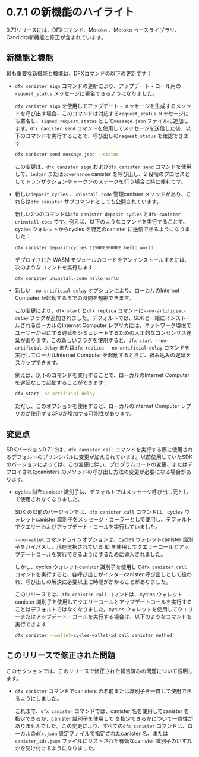 # 0.7.1 の新機能のハイライト

0.7.1リリースには、DFXコマンド、Motoko 、Motoko ベースライブラリ、Candidの新機能と修正が含まれています。

## 新機能と機能

最も重要な新機能と機能は、DFXコマンドの以下の更新です：

- `dfx canister sign` コマンドの更新により、アップデート・コール用の`request_status` メッセージに署名できるようになりました。
  
  `dfx canister sign` を使用してアップデート・メッセージを生成するメソッドを呼び出す場合、このコマンドは対応する`request_status` メッセージにも署名し、`signed_request_status` として`message.json` ファイルに追加します。`dfx canister send` コマンドを使用してメッセージを送信した後、以下のコマンドを実行することで、呼び出しの`request_status` を確認できます：
  
  ``` bash
  dfx canister send message.json --status
  ```
  
  この変更は、`dfx canister sign` および`dfx canister send` コマンドを使用して、`ledger` または`governance` canister を呼び出し、2 段階のプロセスとしてトランザクションやトークンのステークを行う場合に特に便利です。

- 新しい`deposit_cycles` 、`uninstall_code` 管理canister メソッドがあり、これらは`dfx canister` サブコマンドとしても公開されています。
  
  新しい2つのコマンドは`dfx canister deposit-cycles` と`dfx canister uninstall-code` です。例えば、以下のようなコマンドを実行することで、cycles ウォレットからcycles を特定のcanister に送信できるようになりました：
  
  ``` bash
  dfx canister deposit-cycles 125000000000 hello_world
  ```
  
  デプロイされた WASM モジュールのコードをアンインストールするには、次のようなコマンドを実行します：
  
  ``` bash
  dfx canister uninstall-code hello_world
  ```

- 新しい`--no-artificial-delay` オプションにより、ローカルのInternet Computer が起動するまでの時間を短縮できます。
  
  この変更により、`dfx start` と`dfx replica` コマンドに`--no-artificial-delay` フラグが追加されました。デフォルトでは、SDKと一緒にインストールされるローカルのInternet Computer レプリカには、ネットワーク環境でユーザーが目にする遅延をシミュレートするための人工的なコンセンサス遅延があります。この新しいフラグを使用すると、`dfx start --no-artificial-delay` または`dfx replica --no-artificial-delay` コマンドを実行してローカルInternet Computer を起動するときに、組み込みの遅延をスキップできます。
  
  例えば、以下のコマンドを実行することで、ローカルのInternet Computer を遅延なしで起動することができます：
  
  ``` bash
  dfx start -no-artificial-delay
  ```
  
  ただし、このオプションを使用すると、ローカルのInternet Computer レプリカが使用するCPUが増加する可能性があります。

## 変更点

SDKバージョン0.7.1では、`dfx canister call` コマンドを実行する際に使用されるデフォルトのプリンシパルに変更が加えられています。以前使用していたSDKのバージョンによっては、この変更に伴い、プログラムコードの変更、またはデプロイされたcanisters のメソッドの呼び出し方法の変更が必要になる場合があります。

- cycles 財布canister 識別子は、デフォルトではメッセージ呼び出し元として使用されなくなりました。
  
  SDK の以前のバージョンでは、`dfx canister call` コマンドは、cycles ウォレットcanister 識別子をメッセージ・コーラーとして使用し、デフォルトでクエリーおよびアップデート・コールを実行していました。
  
  `--no-wallet` コマンドラインオプションは、cycles ウォレットcanister 識別子をバイパスし、現在選択されている ID を使用してクエリーコールとアップデートコールを実行できるようにするために導入されました。
  
  しかし、cycles ウォレットcanister 識別子を使用して`dfx canister call` コマンドを実行すると、各呼び出しがインターcanister 呼び出しとして扱われ、呼び出しの解決に必要以上に時間がかかることがありました。
  
  このリリースでは、`dfx canister call` コマンドは、cycles ウォレットcanister 識別子を使用してクエリーコールとアップデートコールを実行することはデフォルトではなくなりました。cycles ウォレットを使用してクエリーまたはアップデート・コールを実行する場合は、以下のようなコマンドを実行できます：
  
  ``` bash
  dfx canister --wallet=cycles-wallet-id call canister method
  ```

## このリリースで修正された問題

このセクションでは、このリリースで修正された報告済みの問題について説明します。

- `dfx canister` コマンドでcanisters の名前または識別子を一貫して使用できるようにしました。
  
  これまで、`dfx canister` コマンドでは、canister 名を使用してcanister を指定できるか、canister 識別子を使用して を指定できるかについて一貫性がありませんでした。この変更により、すべての`dfx canister` コマンドは、ローカルの`dfx.json` 設定ファイルで指定されたcanister 名、または`canister_ids.json` ファイルにリストされた有効なcanister 識別子のいずれかを受け付けるようになりました。

<!---
# Highlights of what’s new in 0.7.1

The 0.7.1 release includes new features and fixes to DFX commands, Motoko, the Motoko base library, and Candid.

## New features and capabilities

The most significant new features and capabilities include the following updates for DFX commands:

-   An update to the `dfx canister sign` command enables you to sign `request_status` messages for update calls.

    If you are using `dfx canister sign` to call a method that generates an update message, the command also signs a corresponding `request_status` message and appends it to the `message.json` file as `signed_request_status`. After you send the message using the `dfx canister send` command, you can check the `request_status` of the call by running the following command:

    ``` bash
    dfx canister send message.json --status
    ```

    This change is particularly useful if you are using the `dfx canister sign` and `dfx canister send` commands to call the `ledger` or `governance` canister to make a transaction or stake tokens as a two-step process.

-   There are new `deposit_cycles` and `uninstall_code` management canister methods that are also exposed as `dfx canister` subcommands.

    The two new commands are `dfx canister deposit-cycles` and `dfx canister uninstall-code`. For example, you can now send cycles from your cycles wallet to a specific canister by running a command similar to the following:

    ``` bash
    dfx canister deposit-cycles 125000000000 hello_world
    ```

    You can uninstall code for a deployed WASM module by running a command similar to the following:

    ``` bash
    dfx canister uninstall-code hello_world
    ```

-   A new `--no-artificial-delay` option enables you to reduce the time it takes for the local Internet Computer to start.

    This change adds the `--no-artificial-delay` flag to `dfx start` and `dfx replica` commands. By default, the local Internet Computer replica that is installed with the SDK has an artificial consensus delay to simulate the delay users might see in a networked environment. With this new flag, you can skip the built-in delay when you start the local Internet Computer by running either the `dfx start --no-artificial-delay` or `dfx replica --no-artificial-delay` command.

    For example, you can start the local Internet Computer without a delay by running the following command:

    ``` bash
    dfx start -no-artificial-delay
    ```

    If you use this option, however, you might an increase in the CPU used by the local Internet Computer replica.

## Breaking change

The SDK version 0.7.1 introduces a change to the default principal used when you run `dfx canister call` commands. Depending on the version of the SDK that you were previously using, this change might require changes to your program code or to the way you call methods in deployed canisters.

-   The cycles wallet canister identifier is not longer used as the message caller by default.

    In some previous versions of the SDK, the `dfx canister call` command would use the cycles wallet canister identifier as the message caller to perform queries and update calls by default.

    The `--no-wallet` command-line option was introduced to allow you to bypass the cycles wallet canister identifier and perform query and update calls using the currently-selected identity.

    However, using the cycles wallet canister identifier to execute `dfx canister call` commands resulted in each call being treated as an inter-canister call and the calls would take longer than necessary to resolve.

    With this release, `dfx canister call` commands no longer use the cycles wallet canister identifier to execute query and update calls by default. If you want to execute a query or update call using the cycles wallet, you can run a command similar to the following:

    ``` bash
    dfx canister --wallet=cycles-wallet-id call canister method
    ```

## Issues fixed in this release

This section covers any reported issues that have been fixed in this release.

-   Allow consistent use of canisters names or identifiers in `dfx canister` commands.

    Previously, `dfx canister` commands were inconsistent about whether you could specify a canister using a canister name or a canister identifier. With this change, all `dfx canister` commands now accept either a canister name as specified in the local `dfx.json` configuration file or a valid canister identifier as listed in the `canister_ids.json` file.

-->
